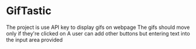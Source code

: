 # GifTastic
The project is use API key to display gifs on webpage 
The gifs should move only if they're clicked on
A user can add other buttons but entering text into the input area provided 

